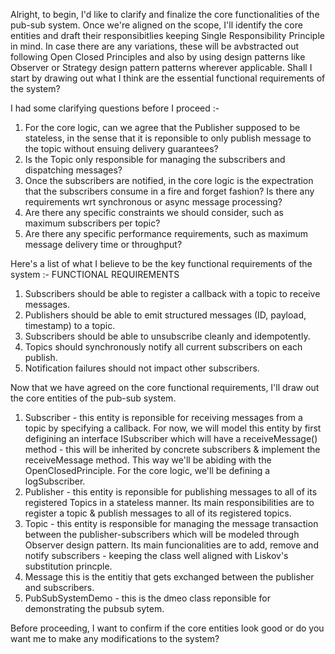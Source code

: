 Alright, to begin, I'd like to clarify and finalize the core functionalities of the pub-sub system. Once we're aligned on the scope, I'll identify the core entities and draft their responsibitlies keeping Single Responsibility Principle in mind. In case there are any variations, these will be avbstracted out following Open Closed Principles and also by using design patterns like Observer or Strategy design pattern patterns wherever applicable.
Shall I start by drawing out what I think are the essential functional requirements of the system?

I had some clarifying questions before I proceed :-
1. For the core logic, can we agree that the Publisher supposed to be stateless, in the sense that it is reponsible to only publish message to the topic without ensuing delivery guarantees?
1. Is the Topic only responsible for managing the subscribers and dispatching messages?
1. Once the subscribers are notified, in the core logic is the expectration that the subscribers consume in a fire and forget fashion? Is there any requirements wrt synchronous or async message processing?
1. Are there any specific constraints we should consider, such as maximum subscribers per topic?
1. Are there any specific performance requirements, such as maximum message delivery time or throughput?

Here's a list of what I believe to be the key functional requirements of the system :-
FUNCTIONAL REQUIREMENTS
1. Subscribers should be able to register a callback with a topic to receive messages.
1. Publishers should be able to emit structured messages (ID, payload, timestamp) to a topic.
1. Subscribers should be able to unsubscribe cleanly and idempotently.
1. Topics should synchronously notify all current subscribers on each publish.
1. Notification failures should not impact other subscribers.

Now that we have agreed on the core functional requirements, I'll draw out the core entities of the pub-sub system.
1. Subscriber - this entity is reponsible for receiving messages from a topic by specifying a callback. For now, we will model this entity by first defigining an interface ISubscriber which will have a receiveMessage() method - this will be inherited by concrete subscribers & implement the receiveMessage method. This way we'll be abiding with the OpenClosedPrinciple. For the core logic, we'll be defining a logSubscriber.
1. Publisher - this entity is reponsible for publishing messages to all of its registered Topics in a stateless manner. Its main responsibilities are to register a topic & publish messages to all of its registered topics.
1. Topic - this entity is responsible for managing the message transaction between the publisher-subscribers which will be modeled through Observer design pattern. Its main funcionalities are to add, remove and notify subscribers - keeping the class well aligned with Liskov's substitution princple.
1. Message this is the entitiy that gets exchanged between the publisher and subscribers.
1. PubSubSystemDemo - this is the dmeo class reponsible for demonstrating the pubsub sytem.

Before proceeding, I want to confirm if the core entities look good or do you want me to make any modifications to the system?